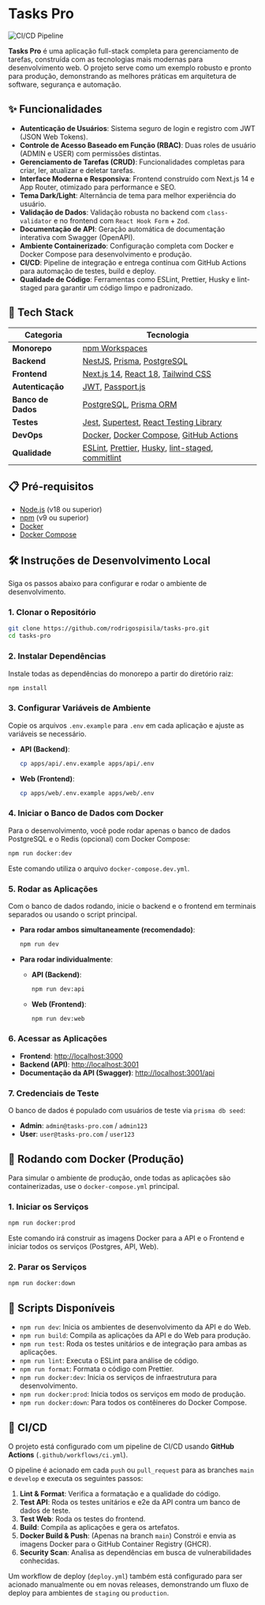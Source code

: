 # Tasks Pro

![CI/CD Pipeline](https://github.com/rodrigospisila/tasks-pro/actions/workflows/ci.yml/badge.svg)

**Tasks Pro** é uma aplicação full-stack completa para gerenciamento de tarefas, construída com as tecnologias mais modernas para desenvolvimento web. O projeto serve como um exemplo robusto e pronto para produção, demonstrando as melhores práticas em arquitetura de software, segurança e automação.

## ✨ Funcionalidades

- **Autenticação de Usuários**: Sistema seguro de login e registro com JWT (JSON Web Tokens).
- **Controle de Acesso Baseado em Função (RBAC)**: Duas roles de usuário (ADMIN e USER) com permissões distintas.
- **Gerenciamento de Tarefas (CRUD)**: Funcionalidades completas para criar, ler, atualizar e deletar tarefas.
- **Interface Moderna e Responsiva**: Frontend construído com Next.js 14 e App Router, otimizado para performance e SEO.
- **Tema Dark/Light**: Alternância de tema para melhor experiência do usuário.
- **Validação de Dados**: Validação robusta no backend com `class-validator` e no frontend com `React Hook Form` + `Zod`.
- **Documentação de API**: Geração automática de documentação interativa com Swagger (OpenAPI).
- **Ambiente Containerizado**: Configuração completa com Docker e Docker Compose para desenvolvimento e produção.
- **CI/CD**: Pipeline de integração e entrega contínua com GitHub Actions para automação de testes, build e deploy.
- **Qualidade de Código**: Ferramentas como ESLint, Prettier, Husky e lint-staged para garantir um código limpo e padronizado.

## 🚀 Tech Stack

| Categoria       | Tecnologia                                                                                             |
| --------------- | ------------------------------------------------------------------------------------------------------ |
| **Monorepo**    | [npm Workspaces](https://docs.npmjs.com/cli/v7/using-npm/workspaces)                                     |
| **Backend**     | [NestJS](https://nestjs.com/), [Prisma](https://www.prisma.io/), [PostgreSQL](https://www.postgresql.org/) |
| **Frontend**    | [Next.js 14](https://nextjs.org/), [React 18](https://react.dev/), [Tailwind CSS](https://tailwindcss.com/) |
| **Autenticação**| [JWT](https://jwt.io/), [Passport.js](http://www.passportjs.org/)                                        |
| **Banco de Dados** | [PostgreSQL](https://www.postgresql.org/), [Prisma ORM](https://www.prisma.io/)                         |
| **Testes**      | [Jest](https://jestjs.io/), [Supertest](https://github.com/visionmedia/supertest), [React Testing Library](https://testing-library.com/docs/react-testing-library/intro/) |
| **DevOps**      | [Docker](https://www.docker.com/), [Docker Compose](https://docs.docker.com/compose/), [GitHub Actions](https://github.com/features/actions) |
| **Qualidade**   | [ESLint](https://eslint.org/), [Prettier](https://prettier.io/), [Husky](https://typicode.github.io/husky/), [lint-staged](https://github.com/okonet/lint-staged), [commitlint](https://commitlint.js.org/) |

## 📋 Pré-requisitos

- [Node.js](https://nodejs.org/en/) (v18 ou superior)
- [npm](https://www.npmjs.com/) (v9 ou superior)
- [Docker](https://www.docker.com/get-started)
- [Docker Compose](https://docs.docker.com/compose/install/)

## 🛠️ Instruções de Desenvolvimento Local

Siga os passos abaixo para configurar e rodar o ambiente de desenvolvimento.

### 1. Clonar o Repositório

```bash
git clone https://github.com/rodrigospisila/tasks-pro.git
cd tasks-pro
```

### 2. Instalar Dependências

Instale todas as dependências do monorepo a partir do diretório raiz:

```bash
npm install
```

### 3. Configurar Variáveis de Ambiente

Copie os arquivos `.env.example` para `.env` em cada aplicação e ajuste as variáveis se necessário.

- **API (Backend)**:
  ```bash
  cp apps/api/.env.example apps/api/.env
  ```

- **Web (Frontend)**:
  ```bash
  cp apps/web/.env.example apps/web/.env
  ```

### 4. Iniciar o Banco de Dados com Docker

Para o desenvolvimento, você pode rodar apenas o banco de dados PostgreSQL e o Redis (opcional) com Docker Compose:

```bash
npm run docker:dev
```

Este comando utiliza o arquivo `docker-compose.dev.yml`.

### 5. Rodar as Aplicações

Com o banco de dados rodando, inicie o backend e o frontend em terminais separados ou usando o script principal.

- **Para rodar ambos simultaneamente (recomendado)**:
  ```bash
  npm run dev
  ```

- **Para rodar individualmente**:
  - **API (Backend)**:
    ```bash
    npm run dev:api
    ```
  - **Web (Frontend)**:
    ```bash
    npm run dev:web
    ```

### 6. Acessar as Aplicações

- **Frontend**: [http://localhost:3000](http://localhost:3000)
- **Backend (API)**: [http://localhost:3001](http://localhost:3001)
- **Documentação da API (Swagger)**: [http://localhost:3001/api](http://localhost:3001/api)

### 7. Credenciais de Teste

O banco de dados é populado com usuários de teste via `prisma db seed`:

- **Admin**: `admin@tasks-pro.com` / `admin123`
- **User**: `user@tasks-pro.com` / `user123`

## 🐳 Rodando com Docker (Produção)

Para simular o ambiente de produção, onde todas as aplicações são containerizadas, use o `docker-compose.yml` principal.

### 1. Iniciar os Serviços

```bash
npm run docker:prod
```

Este comando irá construir as imagens Docker para a API e o Frontend e iniciar todos os serviços (Postgres, API, Web).

### 2. Parar os Serviços

```bash
npm run docker:down
```

## 📜 Scripts Disponíveis

- `npm run dev`: Inicia os ambientes de desenvolvimento da API e do Web.
- `npm run build`: Compila as aplicações da API e do Web para produção.
- `npm run test`: Roda os testes unitários e de integração para ambas as aplicações.
- `npm run lint`: Executa o ESLint para análise de código.
- `npm run format`: Formata o código com Prettier.
- `npm run docker:dev`: Inicia os serviços de infraestrutura para desenvolvimento.
- `npm run docker:prod`: Inicia todos os serviços em modo de produção.
- `npm run docker:down`: Para todos os contêineres do Docker Compose.

## 🔄 CI/CD

O projeto está configurado com um pipeline de CI/CD usando **GitHub Actions** (`.github/workflows/ci.yml`).

O pipeline é acionado em cada `push` ou `pull_request` para as branches `main` e `develop` e executa os seguintes passos:

1.  **Lint & Format**: Verifica a formatação e a qualidade do código.
2.  **Test API**: Roda os testes unitários e e2e da API contra um banco de dados de teste.
3.  **Test Web**: Roda os testes do frontend.
4.  **Build**: Compila as aplicações e gera os artefatos.
5.  **Docker Build & Push**: (Apenas na branch `main`) Constrói e envia as imagens Docker para o GitHub Container Registry (GHCR).
6.  **Security Scan**: Analisa as dependências em busca de vulnerabilidades conhecidas.

Um workflow de deploy (`deploy.yml`) também está configurado para ser acionado manualmente ou em novas releases, demonstrando um fluxo de deploy para ambientes de `staging` ou `production`.


